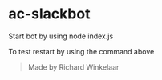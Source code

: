 # ac-slackbot
Start bot by using node index.js

To test restart by using the command above

>Made by Richard Winkelaar